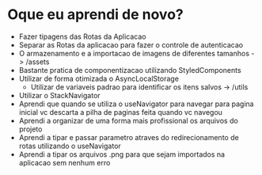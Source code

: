 # Oque eu aprendi de novo?

- Fazer tipagens das Rotas da Aplicacao
- Separar as Rotas da aplicacao para fazer o controle de autenticacao
- O armazenamento e a importacao de imagens de diferentes tamanhos -> /assets
- Bastante pratica de componentizacao utilizando StyledComponents
- Utilizar de forma otimizada o AsyncLocalStorage
  - Utilizar de variaveis padrao para identificar os itens salvos -> /utils
- Utilizar o StackNavigator
- Aprendi que quando se utiliza o useNavigator para navegar para pagina inicial vc descarta a pilha de paginas feita quando vc navegou
- Aprendi a organizar de uma forma mais profissional os arquivos do projeto
- Aprendi a tipar e passar parametro atraves do redirecionamento de rotas utilizando o useNavigator 
- Aprendi a tipar os arquivos .png para que sejam importados na aplicacao sem nenhum erro 